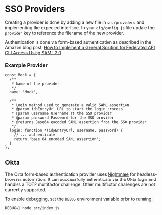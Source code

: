 # SSO Providers

Creating a provider is done by adding a new file in `src/providers` and implementing the expected interface.
In your `cfg/config.js` file update the `provider` key to reference the filename of the new provider.

Authentication is done via form-based authentication as described in the Amazon blog post, 
[How to Implement a General Solution for Federated API CLI Access Using SAML 2.0](http://blogs.aws.amazon.com/security/post/TxU0AVUS9J00FP/How-to-Implement-a-General-Solution-for-Federated-API-CLI-Access-Using-SAML-2-0).

### Example Provider

```
const Mock = {
  /**
   * Name of the provider
   */
  name: 'Mock',

  /**
   * Login method used to generate a valid SAML assertion
   * @param idpEntryUrl URL to start the login process
   * @param username Username at the SSO provider
   * @param password Password for the SSO provider
   * @returns Base64 encoded SAML assertion from the SSO provider
   */
  login: function *(idpEntryUrl, username, password) {
    // ... authenticate
    return 'base 64 encoded SAML assertion';
  }
};
```

## Okta

The Okta form-based authentication provider uses [Nightmare](http://www.nightmarejs.org/) for headless-browser automation. It can successfully 
authenticate via the Okta login and handles a TOTP multifactor challenge. Other multifactor challenges are not 
currently supported.

To enable debugging, set the `DEBUG` environment variable prior to running:
 
`DEBUG=1 node src/index.js`
